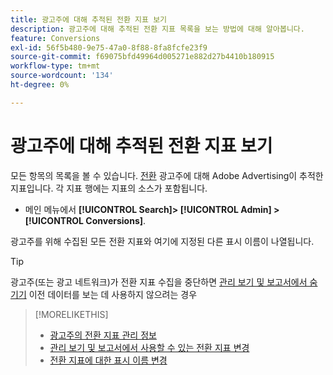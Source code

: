```yaml
---
title: 광고주에 대해 추적된 전환 지표 보기
description: 광고주에 대해 추적된 전환 지표 목록을 보는 방법에 대해 알아봅니다.
feature: Conversions
exl-id: 56f5b480-9e75-47a0-8f88-8fa8fcfe23f9
source-git-commit: f69075bfd49964d005271e882d27b4410b180915
workflow-type: tm+mt
source-wordcount: '134'
ht-degree: 0%

---
```


# 광고주에 대해 추적된 전환 지표 보기

모든 항목의 목록을 볼 수 있습니다. [전환](/help/search-social-commerce/glossary.md#c-d) 광고주에 대해 Adobe Advertising이 추적한 지표입니다. 각 지표 행에는 지표의 소스가 포함됩니다.

* 메인 메뉴에서 **[!UICONTROL Search]> [!UICONTROL Admin] >[!UICONTROL Conversions]**.

광고주를 위해 수집된 모든 전환 지표와 여기에 지정된 다른 표시 이름이 나열됩니다.

>[!TIP]
>
>광고주(또는 광고 네트워크)가 전환 지표 수집을 중단하면 [관리 보기 및 보고서에서 숨기기](conversion-metric-edit-available.md) 이전 데이터를 보는 데 사용하지 않으려는 경우

>[!MORELIKETHIS]
>
>* [광고주의 전환 지표 관리 정보](conversion-metric-about.md)
>* [관리 보기 및 보고서에서 사용할 수 있는 전환 지표 변경](conversion-metric-edit-available.md)
>* [전환 지표에 대한 표시 이름 변경](conversion-metric-edit-display-name.md)
